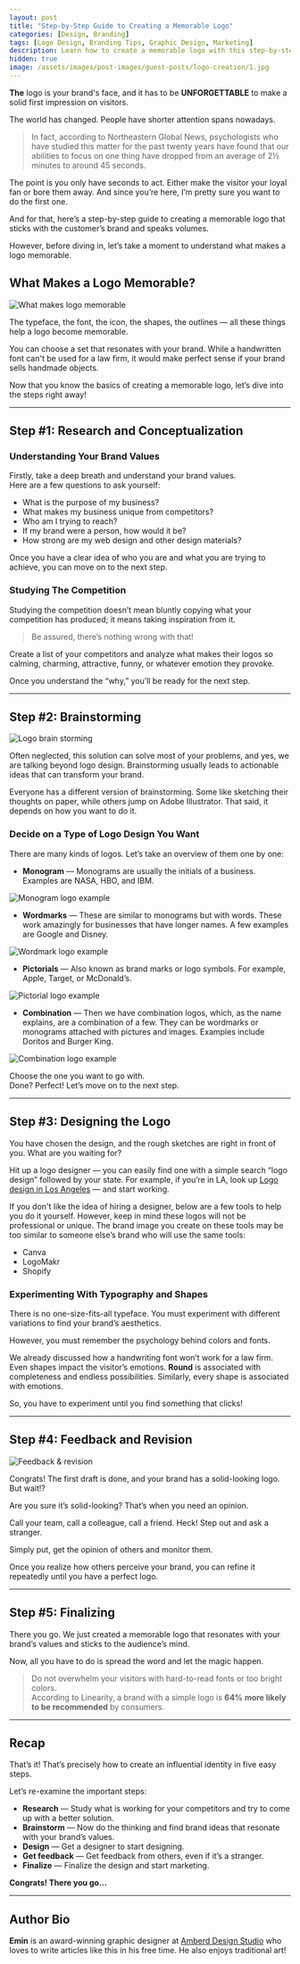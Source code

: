 ```yaml
---
layout: post
title: "Step-by-Step Guide to Creating a Memorable Logo"
categories: [Design, Branding]
tags: [Logo Design, Branding Tips, Graphic Design, Marketing]
description: Learn how to create a memorable logo with this step-by-step guide—from research to feedback and finalizing the design.
hidden: true
image: /assets/images/post-images/guest-posts/logo-creation/1.jpg
---
```


**The** logo is your brand's face, and it has to be **UNFORGETTABLE** to make a solid first impression on visitors.

The world has changed. People have shorter attention spans nowadays.

> In fact, according to Northeastern Global News, psychologists who have studied this matter for the past twenty years have found that our abilities to focus on one thing have dropped from an average of 2½ minutes to around 45 seconds.

The point is you only have seconds to act. Either make the visitor your loyal fan or bore them away. And since you’re here, I’m pretty sure you want to do the first one.

And for that, here’s a step-by-step guide to creating a memorable logo that sticks with the customer’s brand and speaks volumes.

However, before diving in, let’s take a moment to understand what makes a logo memorable.

## What Makes a Logo Memorable?

![What makes logo memorable](/assets/images/post-images/guest-posts/logo-creation/1.jpg)

The typeface, the font, the icon, the shapes, the outlines — all these things help a logo become memorable.

You can choose a set that resonates with your brand. While a handwritten font can't be used for a law firm, it would make perfect sense if your brand sells handmade objects.

Now that you know the basics of creating a memorable logo, let’s dive into the steps right away!

---

## Step #1: Research and Conceptualization

### Understanding Your Brand Values

Firstly, take a deep breath and understand your brand values.  
Here are a few questions to ask yourself:

- What is the purpose of my business?  
- What makes my business unique from competitors?  
- Who am I trying to reach?  
- If my brand were a person, how would it be?  
- How strong are my web design and other design materials?

Once you have a clear idea of who you are and what you are trying to achieve, you can move on to the next step.

### Studying The Competition

Studying the competition doesn’t mean bluntly copying what your competition has produced; it means taking inspiration from it.

> Be assured, there’s nothing wrong with that!

Create a list of your competitors and analyze what makes their logos so calming, charming, attractive, funny, or whatever emotion they provoke.

Once you understand the “why,” you’ll be ready for the next step.

---

## Step #2: Brainstorming

![Logo brain storming](/assets/images/post-images/guest-posts/logo-creation/2.jpg)

Often neglected, this solution can solve most of your problems, and yes, we are talking beyond logo design. Brainstorming usually leads to actionable ideas that can transform your brand.

Everyone has a different version of brainstorming. Some like sketching their thoughts on paper, while others jump on Adobe Illustrator. That said, it depends on how you want to do it.

### Decide on a Type of Logo Design You Want

There are many kinds of logos. Let’s take an overview of them one by one:

- **Monogram** — Monograms are usually the initials of a business. Examples are NASA, HBO, and IBM.

![Monogram logo example](/assets/images/post-images/guest-posts/logo-creation/3.png)

- **Wordmarks** — These are similar to monograms but with words. These work amazingly for businesses that have longer names. A few examples are Google and Disney.

![Wordmark logo example](/assets/images/post-images/guest-posts/logo-creation/4.png)

- **Pictorials** — Also known as brand marks or logo symbols. For example, Apple, Target, or McDonald’s.

![Pictorial logo example](/assets/images/post-images/guest-posts/logo-creation/5.png)

- **Combination** — Then we have combination logos, which, as the name explains, are a combination of a few. They can be wordmarks or monograms attached with pictures and images. Examples include Doritos and Burger King.

![Combination logo example](/assets/images/post-images/guest-posts/logo-creation/6.png)

Choose the one you want to go with.  
Done? Perfect! Let’s move on to the next step.

---

## Step #3: Designing the Logo

You have chosen the design, and the rough sketches are right in front of you. What are you waiting for?

Hit up a logo designer — you can easily find one with a simple search “logo design” followed by your state. For example, if you’re in LA, look up [Logo design in Los Angeles](https://www.amberddesign.com/logo-design/) — and start working.

If you don't like the idea of hiring a designer, below are a few tools to help you do it yourself. However, keep in mind these logos will not be professional or unique. The brand image you create on these tools may be too similar to someone else’s brand who will use the same tools:

- Canva  
- LogoMakr  
- Shopify  

### Experimenting With Typography and Shapes

There is no one-size-fits-all typeface. You must experiment with different variations to find your brand’s aesthetics.

However, you must remember the psychology behind colors and fonts.

We already discussed how a handwriting font won’t work for a law firm.  
Even shapes impact the visitor’s emotions. **Round** is associated with completeness and endless possibilities. Similarly, every shape is associated with emotions.

So, you have to experiment until you find something that clicks!

---

## Step #4: Feedback and Revision

![Feedback & revision](/assets/images/post-images/guest-posts/logo-creation/7.jpg)

Congrats! The first draft is done, and your brand has a solid-looking logo. But wait!?

Are you sure it’s solid-looking? That’s when you need an opinion.

Call your team, call a colleague, call a friend. Heck! Step out and ask a stranger.

Simply put, get the opinion of others and monitor them.

Once you realize how others perceive your brand, you can refine it repeatedly until you have a perfect logo.

---

## Step #5: Finalizing

There you go. We just created a memorable logo that resonates with your brand’s values and sticks to the audience’s mind.

Now, all you have to do is spread the word and let the magic happen.

> Do not overwhelm your visitors with hard-to-read fonts or too bright colors.  
> According to Linearity, a brand with a simple logo is **64% more likely to be recommended** by consumers.

---

## Recap

That’s it! That’s precisely how to create an influential identity in five easy steps.

Let’s re-examine the important steps:

- **Research** — Study what is working for your competitors and try to come up with a better solution.  
- **Brainstorm** — Now do the thinking and find brand ideas that resonate with your brand’s values.  
- **Design** — Get a designer to start designing.  
- **Get feedback** — Get feedback from others, even if it’s a stranger.  
- **Finalize** — Finalize the design and start marketing.

**Congrats! There you go…**

---

## Author Bio

**Emin** is an award-winning graphic designer at [Amberd Design Studio](https://www.amberddesign.com/) who loves to write articles like this in his free time. He also enjoys traditional art!
